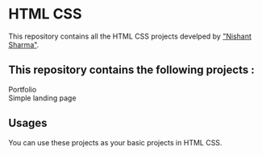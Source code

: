 # HTML CSS

This repository contains all the HTML CSS projects
develped by ["Nishant Sharma"](https://nishantsharma.netlify.app/).

## This repository contains the following projects :

Portfolio <br/>
Simple landing page

## Usages

You can use these projects as your basic projects in HTML CSS.
